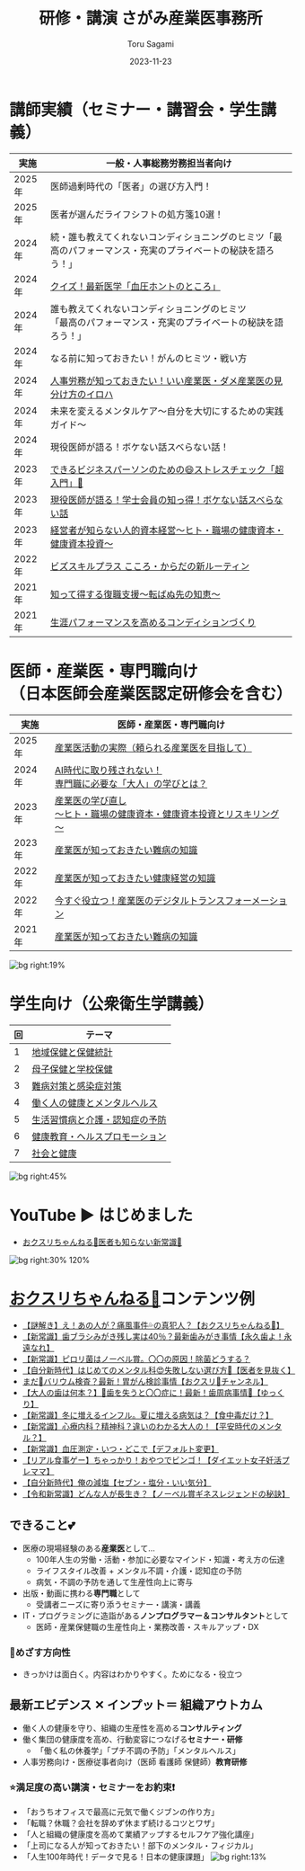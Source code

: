﻿---
title: 研修・講演 さがみ産業医事務所
author: Toru Sagami
date: 2023-11-23
weight: 25
showDate: false
thumbnailImagePosition: left
thumbnailImage: img/lecture_icon_big.svg
summary: 'すぐ役立つ！満足度の高いコンテンツをご提供可能'
---

# 講師実績（セミナー・講習会・学生講義）<a id="general"></a>
<!-- _class: small  -->
| 実施   | 一般・人事総務労務担当者向け                                                                                                                                                                                                                                                                                                                                                                                                                                                                    |
| ------ | ----------------------------------------------------------------------------------------------------------------------------------------------------------------------------------------------------------------------------------------------------------------------------------------------------------------------------------------------------------------------------------------------------------------------------------------------------------------------------------------------- |
|2025年|医師過剰時代の「医者」の選び方入門！|
|2025年|医者が選んだライフシフトの処方箋10選！|
|2024年|続・誰も教えてくれないコンディショニングのヒミツ「最高のパフォーマンス・充実のプライベートの秘訣を語ろう！」|
|2024年|[クイズ！最新医学「血圧ホントのところ」](https://sagami.one/public_me/2024/2024-09-22_matsudo_ketuatu_bp_seminar.html)|
|2024年|誰も教えてくれないコンディショニングのヒミツ<BR>「最高のパフォーマンス・充実のプライベートの秘訣を語ろう！」|
| 2024年 | なる前に知っておきたい！がんのヒミツ・戦い方                                                                                                                                                                                                                                                                                                                                                                                                                                                    |
| 2024年 | [人事労務が知っておきたい！いい産業医・ダメ産業医の見分け方のイロハ](https://sagami.one/public_me/2024/2024-07-26_yoisangyoui_seminar.html)                                                                                                                                                                                                                                                                                                                                                     |
| 2024年 | 未来を変えるメンタルケア～自分を大切にするための実践ガイド～<!-- 東京都ひとり親家庭就業推進事業「未来応援プログラム」 -->                                                                                                                                                                                                                                                                                                                                                                       |
| 2024年 | 現役医師が語る！ボケない話スベらない話！                                                                                                                                                                                                                                                                                                                                                                                                                                                        |
| 2023年 | [できるビジネスパーソンのための😄ストレスチェック「超入門」🌸](https://sagami.one/public_me/2023/2023-09-30_stress_check_re-introduction.html)                                                                                                                                                                                                                                                                                                                                                    |
| 2023年 | [現役医師が語る！学士会員の知っ得！ボケない話スベらない話](https://torusagami.github.io/public_me/2023/bokenai_suberanai_2023.marp.pdf)                                                                                                                                                                                                                                                                                                                                                         |
| 2023年 | [経営者が知らない人的資本経営～ヒト・職場の健康資本・健康資本投資～](https://torusagami.github.io/public_me/2023/2023_Health_asset.marp.pdf)                                                                                                                                                                                                                                                                                                                                                    |  | 2022年 | [今さら聞けない健康経営の知識と健康のエビデンス](https://github.com/ToruSagami/public_me/blob/main/2022/2022_Imasara_Kenko_Keiei.marp.pdf) |
| 2022年 | [ビズスキルプラス こころ・からだの新ルーティン](https://youtu.be/lxd_8Zo5pRo?t=1732)                                                                                                                                                                                                                                                                                                                                                                                                            |
| 2021年 | [知って得する復職支援～転ばぬ先の知恵～](https://github.com/ToruSagami/public_me/blob/main/2021/52p-%E9%85%8D%E5%B8%83%E7%94%A8-%E3%81%95%E3%82%93%E3%81%8E%E3%82%87%E3%81%86%E3%81%84%E6%A0%AA%E5%BC%8F%E4%BC%9A%E7%A4%BE%E3%82%BB%E3%83%9F%E3%83%8A%E3%83%BC%E4%BC%81%E7%94%BB2021%E7%9F%A5%E3%81%A3%E3%81%A6%E5%BE%97%E3%81%99%E3%82%8B%EF%BC%81%E5%BE%A9%E8%81%B7%E6%94%AF%E6%8F%B4%EF%BD%9E%E3%80%8E%E8%BB%A2%E3%81%B0%E3%81%AC%E5%85%88%E3%81%AE%E7%9F%A5%E6%81%B5%E3%80%8F%EF%BD%9E.pdf) |
| 2021年 | [生涯パフォーマンスを高めるコンディションづくり](https://github.com/ToruSagami/public_me/raw/main/2021/2021-06%E3%83%A9%E3%83%BC%E3%83%8B%E3%83%B3%E3%82%B0%E3%82%B8%E3%83%A3%E3%83%BC%E3%83%8B%E3%83%BC%E7%95%AA%E5%A4%96%E7%B7%A8.pptx)                                                                                                                                                                                                                                                       |

# 医師・産業医・専門職向け<BR>（日本医師会産業医認定研修会を含む）<a id="doctor"></a>
<!-- _class: small  -->

| 実施   | 医師・産業医・専門職向け                                                                                                                                   |
| ------ | ---------------------------------------------------------------------------------------------------------------------------------------------------------- |
| 2025年 | [産業医活動の実際（頼られる産業医を目指して）](https://torusagami.github.io/public_me/2025/2025-02-09_sangyoui_tayorareru.marp.html)                       |
| 2024年 | [AI時代に取り残されない！<BR>専門職に必要な「大人」の学びとは？](https://sagami.one/public_me/2024/2024-09-11_sangyoui_torinokosarenai.marp.html)          |
| 2023年 | [産業医の学び直し<BR>～ヒト・職場の健康資本・健康資本投資とリスキリング～](https://torusagami.github.io/public_me/2023/sangyoui_manabinaosi_2023.marp.pdf) |
| 2023年 | [産業医が知っておきたい難病の知識](https://torusagami.github.io/public_me/2023/print-part1_sangyoui_nanbyo_2023.marp.pdf)                                  |  |
| 2022年 | [産業医が知っておきたい健康経営の知識](https://github.com/ToruSagami/public_me/blob/main/2022/sangyoui_kenko_keiei_2022.marp.pdf)                          |
| 2022年 | [今すぐ役立つ！産業医のデジタルトランスフォーメーション](https://github.com/ToruSagami/public_me/blob/main/2022/Sangyoui_DX_2022.marp.pdf)                 |
| 2021年 | [産業医が知っておきたい難病の知識](https://github.com/ToruSagami/public_me/blob/main/2022/part1-print-2022-2-25kenshu.pdf)                                 |  |


<!-- _class: small -->
![bg right:19%](https://images.unsplash.com/photo-1593073862407-a3ce22748763?ixlib=rb-1.2.1&ixid=MnwxMjA3fDB8MHxwaG90by1wYWdlfHx8fGVufDB8fHx8&auto=format&fit=crop&w=1074&q=75)

# 学生向け（公衆衛生学講義） <a id="kango"></a>
<!-- _class: small  -->


| 回  | テーマ                                                                                                                                                                                                                                  |
| --- | --------------------------------------------------------------------------------------------------------------------------------------------------------------------------------------------------------------------------------------- |
| 1   | [地域保健と保健統計](https://github.com/ToruSagami/public_me/blob/main/kango/1-%E5%9C%B0%E5%9F%9F%E4%BF%9D%E5%81%A5%E3%81%A8%E4%BF%9D%E5%81%A5%E7%B5%B1%E8%A8%88.pdf)                                                                   |
| 2   | [母子保健と学校保健](https://github.com/ToruSagami/public_me/blob/main/kango/2-%E6%AF%8D%E5%AD%90%E4%BF%9D%E5%81%A5%E3%81%A8%E5%AD%A6%E6%A0%A1%E4%BF%9D%E5%81%A5.pdf)                                                                   |
| 3   | [難病対策と感染症対策](https://github.com/ToruSagami/public_me/blob/main/kango/3-%E9%9B%A3%E7%97%85%E5%AF%BE%E7%AD%96%E3%81%A8%E6%84%9F%E6%9F%93%E7%97%87%E5%AF%BE%E7%AD%96.pdf)                                                        |
| 4   | [働く人の健康とメンタルヘルス](https://github.com/ToruSagami/public_me/blob/main/kango/4-%E5%83%8D%E3%81%8F%E4%BA%BA%E3%81%AE%E5%81%A5%E5%BA%B7%E3%81%A8%E3%83%A1%E3%83%B3%E3%82%BF%E3%83%AB%E3%83%98%E3%83%AB%E3%82%B9.pdf)            |
| 5   | [生活習慣病と介護・認知症の予防](https://github.com/ToruSagami/public_me/blob/main/kango/5-%E7%94%9F%E6%B4%BB%E7%BF%92%E6%85%A3%E7%97%85%E3%81%A8%E4%BB%8B%E8%AD%B7%E3%83%BB%E8%AA%8D%E7%9F%A5%E7%97%87%E3%81%AE%E4%BA%88%E9%98%B2.pdf) |
| 6   | [健康教育・ヘルスプロモーション](https://github.com/ToruSagami/public_me/blob/main/kango/6-%E5%81%A5%E5%BA%B7%E6%95%99%E8%82%B2%E3%83%BB%E3%83%98%E3%83%AB%E3%82%B9%E3%83%97%E3%83%AD%E3%83%A2%E3%83%BC%E3%82%B7%E3%83%A7%E3%83%B3.pdf) |
| 7   | [社会と健康](https://github.com/ToruSagami/public_me/blob/main/kango/7-%E7%A4%BE%E4%BC%9A%E3%81%A8%E5%81%A5%E5%BA%B7.pdf)                                                                                                               |

![bg right:45%](https://images.unsplash.com/photo-1585031766793-acdf67eef684?ixlib=rb-1.2.1&ixid=MnwxMjA3fDB8MHxwaG90by1wYWdlfHx8fGVufDB8fHx8&auto=format&fit=crop&w=1036&q=75)


# YouTube :arrow_forward: はじめました 
<!-- _class: small  -->

- [おクスリちゃんねる💊医者も知らない新常識🍒](https://www.youtube.com/channel/UCuNBtJRNmjwoAMxWjSEl4Yg)

![bg right:30% 120%](../asset/QR_yt_okusuri_2022-09-11.png)

# [おクスリちゃんねる🍒](https://www.youtube.com/channel/UCuNBtJRNmjwoAMxWjSEl4Yg)コンテンツ例

<!-- class: small  -->
- [【謎解き】え！あの人が？痛風事件💦の真犯人？【おクスリちゃんねる💊】](https://www.youtube.com/watch?v=60lzdg05T_8)
- [【新常識】歯ブラシみがき残し実は40％？最新歯みがき事情【永久歯よ！永遠なれ】](https://www.youtube.com/watch?v=jQOUiim28_Q)
- [【新常識】ピロリ菌はノーベル賞。〇〇の原因！除菌どうする？](https://www.youtube.com/watch?v=9pascTgNtfo)
- [【自分新時代】はじめてのメンタル科😍失敗しない選び方🔔【医者を見抜く】](https://www.youtube.com/watch?v=DasE1fcYZQw)
- [まだ🌷バリウム検査？最新！胃がん検診事情【おクスリ💊チャンネル】](https://www.youtube.com/watch?v=V2rkrDu6Guw)
- [【大人の歯は何本？】🦷歯を失うと〇〇症に！最新！歯周病事情🍎【ゆっくり】](https://www.youtube.com/watch?v=_A4eueSOtb0)
- [【新常識】冬に増えるインフル。夏に増える病気は？【食中毒だけ？】](https://www.youtube.com/watch?v=Jpwliy9_OpE)
- [【新常識】心療内科？精神科？違いのわかる大人の！【平安時代のメンタル？】](https://www.youtube.com/watch?v=aDuNJSyCXJc)
- [【新常識】血圧測定・いつ・どこで【デフォルト変更】](https://www.youtube.com/watch?v=jwT_c_l4g1c)
- [【リアル食事ゲー】ちゃっかり！おやつでビンゴ！【ダイエット女子妊活プレママ】](https://www.youtube.com/watch?v=WeD3rD7D6xU)
- [【自分新時代】俺の減塩【セブン・塩分・いい気分】](https://www.youtube.com/watch?v=6KUYCLiGnGk)
- [【令和新常識】どんな人が長生き？【ノーベル賞ギネスレジェンドの秘訣】](https://www.youtube.com/watch?v=VqfZJCA5YTg)


## できること:two_hearts:
- 医療の現場経験のある**産業医**として…
  - 100年人生の労働・活動・参加に必要なマインド・知識・考え方の伝達
  - ライフスタイル改善 + メンタル不調・介護・認知症の予防
  - 病気・不調の予防を通して生産性向上に寄与
- 出版・動画に携わる**専門職**として
  - 受講者ニーズに寄り添うセミナー・講演・講義
- IT・プログラミングに造詣がある**ノンプログラマー＆コンサルタント**として
  - 医師・産業保健職の生産性向上・業務改善・スキルアップ・DX

### 💎めざす方向性
- きっかけは面白く。内容はわかりやすく。ためになる・役立つ

## 最新エビデンス ✕ インプット＝ 組織アウトカム
- 働く人の健康を守り、組織の生産性を高める**コンサルティング**
- 働く集団の健康度を高め、行動変容につなげる**セミナー・研修**
  - 「働く私の休養学」「プチ不調の予防」「メンタルヘルス」 
- 人事労務向け・医療従事者向け（医師 看護師 保健師）**教育研修**

### :star:満足度の高い講演・セミナーをお約束:exclamation:
- 「おうちオフィスで最高に元気で働くジブンの作り方」
- 「転職？休職？会社を辞めず休まず続けるコツとワザ」
- 「人と組織の健康度を高めて業績アップするセルフケア強化講座」
- 「上司になる人が知っておきたい！部下のメンタル・フィジカル」
- 「人生100年時代！データで見る！日本の健康課題」
![bg right:13%](https://images.unsplash.com/photo-1560438718-eb61ede255eb?ixlib=rb-1.2.1&ixid=MnwxMjA3fDB8MHxwcm9maWxlLXBhZ2V8MXx8fGVufDB8fHx8&auto=format&fit=crop&w=600&q=60)
